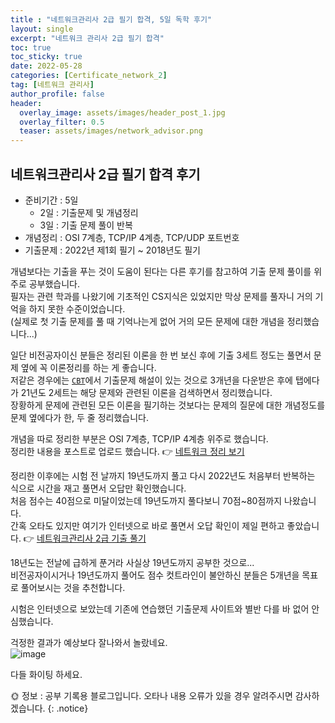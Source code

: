 ```yaml
---
title : "네트워크관리사 2급 필기 합격, 5일 독학 후기"
layout: single
excerpt: "네트워크 관리사 2급 필기 합격"
toc: true
toc_sticky: true
date: 2022-05-28
categories: [Certificate_network_2]
tag: [네트워크 관리사]
author_profile: false
header:
  overlay_image: assets/images/header_post_1.jpg
  overlay_filter: 0.5 
  teaser: assets/images/network_advisor.png
---
```

## 네트워크관리사 2급 필기 합격 후기

- 준비기간 : 5일
    - 2일 : 기출문제 및 개념정리
    - 3일 : 기출 문제 풀이 반복
- 개념정리 : OSI 7계층, TCP/IP 4계층, TCP/UDP 포트번호
- 기출문제 : 2022년 제1회 필기 ~ 2018년도 필기


개념보다는 기출을 푸는 것이 도움이 된다는 다른 후기를 참고하여 기출 문제 풀이를 위주로 공부했습니다.  
필자는 관련 학과를 나왔기에 기초적인 CS지식은 있었지만 막상 문제를 풀자니 거의 기억을 하지 못한 수준이었습니다.   
(실제로 첫 기출 문제를 풀 때 기억나는게 없어 거의 모든 문제에 대한 개념을 정리했습니다...)  

일단 비전공자이신 분들은 정리된 이론을 한 번 보신 후에 기출 3세트 정도는 풀면서 문제 옆에 꼭 이론정리를 하는 게 좋습니다.  
저같은 경우에는 [`CBT`](https://www.comcbt.com/xe/jf)에서 기출문제 해설이 있는 것으로 3개년을 다운받은 후에 탭에다가 21년도 2세트는 해당 문제와 관련된 이론을 검색하면서 정리했습니다.  
장황하게 문제에 관련된 모든 이론을 필기하는 것보다는 문제의 질문에 대한 개념정도를 문제 옆에다가 한, 두 줄 정리했습니다.  

개념을 따로 정리한 부분은 OSI 7계층, TCP/IP 4계층 위주로 했습니다.  
정리한 내용을 포스트로 업로드 했습니다.
👉 [네트워크 정리 보기](https://sun0te.github.io/network/network-01/)     

정리한 이후에는 시험 전 날까지 19년도까지 풀고 다시 2022년도 처음부터 반복하는 식으로 시간을 재고 풀면서 오답만 확인했습니다.    
처음 점수는 40점으로 미달이었는데 19년도까지 풀다보니 70점~80점까지 나왔습니다.   
간혹 오타도 있지만 여기가 인터넷으로 바로 풀면서 오답 확인이 제일 편하고 좋았습니다. 👉 [네트워크관리사 2급 기출 풀기](https://q.fran.kr/%EC%8B%9C%ED%97%98/%EB%84%A4%ED%8A%B8%EC%9B%8C%ED%81%AC%EA%B4%80%EB%A6%AC%EC%82%AC2%EA%B8%89)  

18년도는 전날에 급하게 푼거라 사실상 19년도까지 공부한 것으로...  
비전공자이시거나 19년도까지 풀어도 점수 컷트라인이 불안하신 분들은 5개년을 목표로 풀어보시는 것을 추천합니다.  

시험은 인터넷으로 보았는데 기존에 연습했던 기출문제 사이트와 별반 다를 바 없어 안심했습니다.  

걱정한 결과가 예상보다 잘나와서 놀랐네요.  
![image](https://user-images.githubusercontent.com/50590124/200461244-6b8f56d7-dc8a-48d4-a819-36afe8d05317.png)

다들 화이팅 하세요.

🌞 정보 : 공부 기록용 블로그입니다. 오타나 내용 오류가 있을 경우 알려주시면 감사하겠습니다.
{: .notice}
